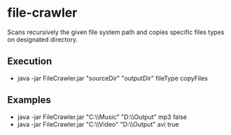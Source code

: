 # file-crawler

Scans recursively the given file system path and copies specific files types on designated directory.

## Execution

- java -jar FileCrawler.jar "sourceDir" "outputDir" fileType copyFiles

## Examples

- java -jar FileCrawler.jar "C:\\\Music" "D:\\\Output" mp3 false
- java -jar FileCrawler.jar "C:\\\Video" "D:\\\Output" avi true
